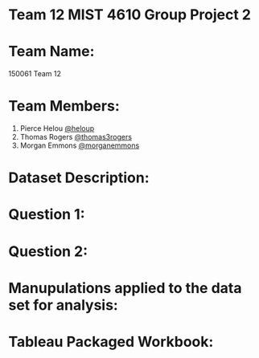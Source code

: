 # Team 12 MIST 4610 Group Project 2
# Team Name:
150061 Team 12
# Team Members:
1. Pierce Helou [@heloup](https://github.com/heloup)
2. Thomas Rogers [@thomas3rogers](https://github.com/thomas3rogers)
3.  Morgan Emmons [@morganemmons](https://github.com/morganemmons)
# Dataset Description:

# Question 1:

# Question 2:

# Manupulations applied to the data set for analysis:

# Tableau Packaged Workbook:

